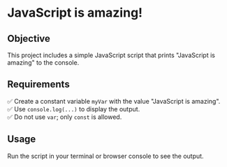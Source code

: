 # JavaScript is amazing!

## Objective
This project includes a simple JavaScript script that prints "JavaScript is amazing" to the console.

## Requirements
✅ Create a constant variable `myVar` with the value "JavaScript is amazing".  
✅ Use `console.log(...)` to display the output.  
✅ Do not use `var`; only `const` is allowed.

## Usage
Run the script in your terminal or browser console to see the output.

